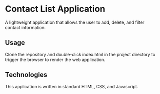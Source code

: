 # Contact List Application

A lightweight application that allows the user to add, delete, and filter contact information. 

## Usage

Clone the repository and double-click index.html in the project directory to trigger the browser to render the web application. 

## Technologies

This application is written in standard HTML, CSS, and Javascript. 
